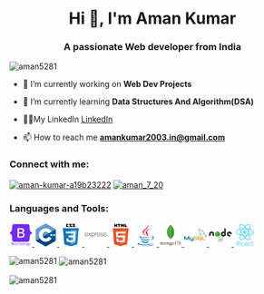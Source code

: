 <h1 align="center">Hi 👋, I'm Aman Kumar</h1>
<h3 align="center">A passionate Web developer from India</h3>

<p align="left"> <img src="https://komarev.com/ghpvc/?username=aman5281&label=Profile%20views&color=0e75b6&style=flat" alt="aman5281" /> </p>

- 🔭 I’m currently working on **Web Dev Projects**

- 🌱 I’m currently learning **Data Structures And Algorithm(DSA)**

- 🧑‍💼My LinkedIn [LinkedIn](https://www.linkedin.com/in/aman-kumar-a19b23222/)

- 📫 How to reach me **amankumar2003.in@gmail.com**

<h3 align="left">Connect with me:</h3>
<p align="left">
<a href="https://linkedin.com/in/aman-kumar-a19b23222" target="blank"><img align="center" src="https://raw.githubusercontent.com/rahuldkjain/github-profile-readme-generator/master/src/images/icons/Social/linked-in-alt.svg" alt="aman-kumar-a19b23222" height="30" width="40" /></a>
<a href="https://instagram.com/aman_7_20" target="blank"><img align="center" src="https://raw.githubusercontent.com/rahuldkjain/github-profile-readme-generator/master/src/images/icons/Social/instagram.svg" alt="aman_7_20" height="30" width="40" /></a>
</p>

<h3 align="left">Languages and Tools:</h3>
<p align="left"> <a href="https://getbootstrap.com" target="_blank" rel="noreferrer"> <img src="https://raw.githubusercontent.com/devicons/devicon/master/icons/bootstrap/bootstrap-plain-wordmark.svg" alt="bootstrap" width="40" height="40"/> </a> <a href="https://www.w3schools.com/cpp/" target="_blank" rel="noreferrer"> <img src="https://raw.githubusercontent.com/devicons/devicon/master/icons/cplusplus/cplusplus-original.svg" alt="cplusplus" width="40" height="40"/> </a> <a href="https://www.w3schools.com/css/" target="_blank" rel="noreferrer"> <img src="https://raw.githubusercontent.com/devicons/devicon/master/icons/css3/css3-original-wordmark.svg" alt="css3" width="40" height="40"/> </a> <a href="https://expressjs.com" target="_blank" rel="noreferrer"> <img src="https://raw.githubusercontent.com/devicons/devicon/master/icons/express/express-original-wordmark.svg" alt="express" width="40" height="40"/> </a> <a href="https://www.w3.org/html/" target="_blank" rel="noreferrer"> <img src="https://raw.githubusercontent.com/devicons/devicon/master/icons/html5/html5-original-wordmark.svg" alt="html5" width="40" height="40"/> </a> <a href="https://www.java.com" target="_blank" rel="noreferrer"> <img src="https://raw.githubusercontent.com/devicons/devicon/master/icons/java/java-original.svg" alt="java" width="40" height="40"/> </a> <a href="https://www.mongodb.com/" target="_blank" rel="noreferrer"> <img src="https://raw.githubusercontent.com/devicons/devicon/master/icons/mongodb/mongodb-original-wordmark.svg" alt="mongodb" width="40" height="40"/> </a> <a href="https://www.mysql.com/" target="_blank" rel="noreferrer"> <img src="https://raw.githubusercontent.com/devicons/devicon/master/icons/mysql/mysql-original-wordmark.svg" alt="mysql" width="40" height="40"/> </a> <a href="https://nodejs.org" target="_blank" rel="noreferrer"> <img src="https://raw.githubusercontent.com/devicons/devicon/master/icons/nodejs/nodejs-original-wordmark.svg" alt="nodejs" width="40" height="40"/> </a> <a href="https://reactjs.org/" target="_blank" rel="noreferrer"> <img src="https://raw.githubusercontent.com/devicons/devicon/master/icons/react/react-original-wordmark.svg" alt="react" width="40" height="40"/> </a> </p>

<p><img align="left" src="https://github-readme-stats.vercel.app/api/top-langs?username=aman5281&show_icons=true&locale=en&layout=compact" alt="aman5281" /></p>

<p>&nbsp;<img align="center" src="https://github-readme-stats.vercel.app/api?username=aman5281&show_icons=true&locale=en" alt="aman5281" /></p>

<p><img align="center" src="https://github-readme-streak-stats.herokuapp.com/?user=aman5281&" alt="aman5281" /></p>
